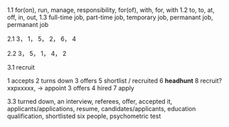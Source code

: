 1.1
for(on), run, manage, responsibility, for(of), with, for, with
1.2
to, to, at, off, in, out, 
1.3
full-time job, part-time job, temporary job, permanant job, permanant job

2.1
3， 1， 5， 2， 6， 4

2.2
3， 5， 1， 4， 2

3.1
recruit

1 accepts
2 turns down
3 offers
5 shortlist / recruited 
6 **headhunt**
8 recruit?    xxpxxxxx, -> appoint
3 offers
4 hired
7 apply

3.3 turned down, an interview, referees, offer, accepted it, applicants/applications, resume, candidates/applicants, education qualification, shortlisted six people, psychometric test  